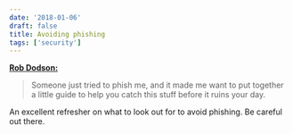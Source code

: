 ```yaml
---
date: '2018-01-06'
draft: false
title: Avoiding phishing
tags: ['security']
---
```


**[Rob Dodson:](http://robdodson.me/avoid-phishing/)**

> Someone just tried to phish me, and it made me want to put together a little guide to help you catch this stuff before it ruins your day.

An excellent refresher on what to look out for to avoid phishing. Be careful out there.<!-- excerpt -->
